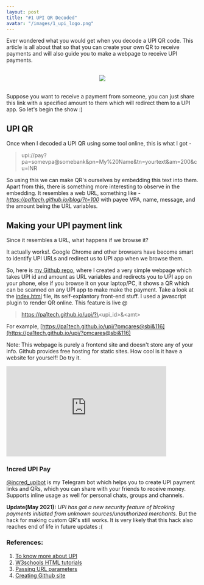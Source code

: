 ```yaml
---
layout: post
title: "#1 UPI QR Decoded"
avatar: "/images/1_upi_logo.png"
---
```

Ever wondered what you would get when you decode a UPI QR code. This article is all about that so that you can create your own QR to receive payments and will also guide you to make a webpage to receive UPI payments.

<br/>
<div style="text-align:center"><img src="{{ site.baseurl }}/images/1_upi_logo.png" /></div>
<br/>

Suppose you want to receive a payment from someone, you can just share this link with a specified amount to them which will redirect them to a UPI app. So let's begin the show :)

## UPI QR
Once when I decoded a UPI QR using some tool online, this is what I got -

> upi://pay?pa=somevpa@somebank&pn=My%20Name&tn=yourtext&am=200&cu=INR

So using this we can make QR's ourselves by embedding this text into them. Apart from this, there is something more interesting to observe in the embedding. It resembles a web URL, something like - <i>https://pa1tech.github.io/blog/?t=100 </i> with payee VPA, name, message, and the amount being the URL variables.

## Making your UPI payment link

Since it resembles a URL, what happens if we browse it?

It actually works!. Google Chrome and other browsers have become smart to identify UPI URLs and redirect us to UPI app when we browse them.

So, here is [my Github repo](https://github.com/pa1tech/upi), where I created a very simple webpage which takes UPI id and amount as URL variables and redirects you to UPI app on your phone, else if you browse it on your laptop/PC, it shows a QR which can be scanned on any UPI app to make make the payment. Take a look at the [index.html](https://raw.githubusercontent.com/pa1tech/upi/master/index.html) file, its self-explantory front-end stuff. I used a javascript plugin to render QR online. This feature is live @ 

> https://pa1tech.github.io/upi/?\<upi\_id\>&\<amt\>

For example, [https://pa1tech.github.io/upi/?pmcares@sbi&116](https://pa1tech.github.io/upi/?pmcares@sbi&116)

Note: This webpage is purely a frontend site and doesn't store any of your info. Github provides free hosting for static sites. How cool is it have a website for yourself! Do try it.

<iframe width="420" height="236" src="https://www.youtube.com/embed/qXvwXBQ5YGM" title="YouTube video player" frameborder="0" allow="accelerometer; autoplay; clipboard-write; encrypted-media; gyroscope; picture-in-picture" allowfullscreen></iframe>

### !ncred UPI Pay
[@incred_upibot](https://telegram.me/incred_upibot) is my Telegram bot which helps you to create UPI payment links and QRs, which you can share with your friends to receive money. Supports inline usage as well for personal chats, groups and channels.

<b>Update(May 2021):</b> <i>UPI has got a new security feature of blcoking payments initiated from unknown sources/unauthorized merchants.</i> But the hack for making custom QR's still works. It is very likely that this hack also reaches end of life in future updates :(

### References:
1. [To know more about UPI](https://en.wikipedia.org/wiki/Unified_Payments_Interface/)
2. [W3schools HTML tutorials](https://www.w3schools.com/html/)
3. [Passing URL parameters](https://html-online.com/articles/get-url-parameters-javascript/)
4. [Creating Github site](http://jmcglone.com/guides/github-pages/)